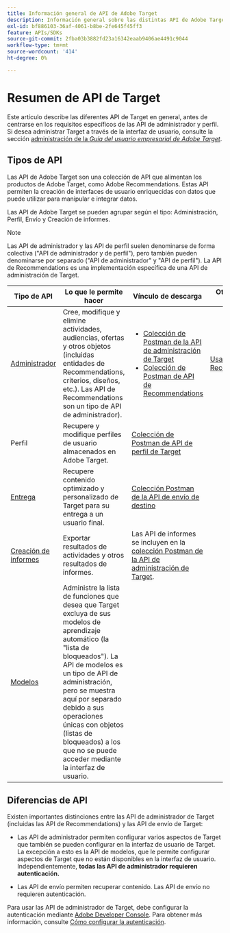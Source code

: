 ```yaml
---
title: Información general de API de Adobe Target
description: Información general sobre las distintas API de Adobe Target, incluidas la API de envío, la API de informes, la API de administración, la API de perfil, la API de Recommendations y los vínculos a las colecciones de Postman.
exl-id: bf886103-36af-4061-b8be-2fe645f45ff3
feature: APIs/SDKs
source-git-commit: 2fba03b3882fd23a16342eaab9406ae4491c9044
workflow-type: tm+mt
source-wordcount: '414'
ht-degree: 0%

---
```


# Resumen de API de Target

Este artículo describe las diferentes API de Target en general, antes de centrarse en los requisitos específicos de las API de administrador y perfil. Si desea administrar Target a través de la interfaz de usuario, consulte la sección [administración de la *Guía del usuario empresarial de Adobe Target*](https://experienceleague.adobe.com/docs/target/using/administer/administrating-target.html?lang=es).

## Tipos de API

Las API de Adobe Target son una colección de API que alimentan los productos de Adobe Target, como Adobe Recommendations. Estas API permiten la creación de interfaces de usuario enriquecidas con datos que puede utilizar para manipular e integrar datos.

Las API de Adobe Target se pueden agrupar según el tipo: Administración, Perfil, Envío y Creación de informes.

>[!NOTE]
>
>Las API de administrador y las API de perfil suelen denominarse de forma colectiva (&quot;API de administrador y de perfil&quot;), pero también pueden denominarse por separado (&quot;API de administrador&quot; y &quot;API de perfil&quot;). La API de Recommendations es una implementación específica de una API de administración de Target.

| Tipo de API | Lo que le permite hacer | Vínculo de descarga | Otros vínculos útiles |
| --- | --- | --- |--- |
| [Administrador](../administer/admin-api/admin-api-overview-new.md) | Cree, modifique y elimine actividades, audiencias, ofertas y otros objetos (incluidas entidades de Recommendations, criterios, diseños, etc.). Las API de Recommendations son un tipo de API de administrador). | <UL><li>[Colección de Postman de la API de administración de Target](https://developers.adobetarget.com/api/#admin-postman-collection)</li><li>[Colección de Postman de API de Recommendations](https://developer.adobe.com/target/administer/recommendations-api/#section/Postman)</li></UL> | [Usar API de Recommendations](../before-administer/recs-api/overview.md) |
| Perfil | Recupere y modifique perfiles de usuario almacenados en Adobe Target. | [Colección de Postman de API de perfil de Target](https://developers.adobetarget.com/api/#profiles) |  |
| [Entrega](../implement/delivery-api/overview.md) | Recupere contenido optimizado y personalizado de Target para su entrega a un usuario final. | [Colección Postman de la API de envío de destino](/help/dev/before-implement/delivery-api-overview/getting-started.md#postman) |  |
| [Creación de informes](../administer/admin-api/admin-api-overview-new.md) | Exportar resultados de actividades y otros resultados de informes. | Las API de informes se incluyen en la [colección Postman de la API de administración de Target](https://developers.adobetarget.com/api/#admin-postman-collection). |  |
| [Modelos](../administer/models-api/models-api-overview.md) | Administre la lista de funciones que desea que Target excluya de sus modelos de aprendizaje automático (la &quot;lista de bloqueados&quot;). La API de modelos es un tipo de API de administración, pero se muestra aquí por separado debido a sus operaciones únicas con objetos (listas de bloqueados) a los que no se puede acceder mediante la interfaz de usuario. |  |  |

## Diferencias de API

Existen importantes distinciones entre las API de administrador de Target (incluidas las API de Recommendations) y las API de envío de Target:

* Las API de administrador permiten configurar varios aspectos de Target que también se pueden configurar en la interfaz de usuario de Target. La excepción a esto es la API de modelos, que le permite configurar aspectos de Target que no están disponibles en la interfaz de usuario. Independientemente, **todas las API de administrador requieren autenticación.**

* Las API de envío permiten recuperar contenido. Las API de envío no requieren autenticación.

Para usar las API de administrador de Target, debe configurar la autenticación mediante [Adobe Developer Console](https://developer.adobe.com/console/home). Para obtener más información, consulte [Cómo configurar la autenticación](../before-administer/configure-authentication.md).

